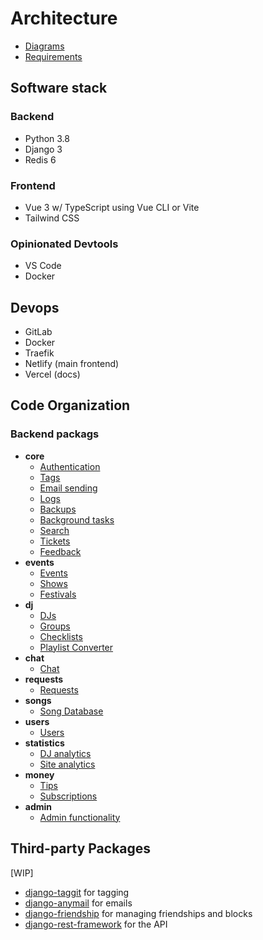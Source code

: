 # Architecture

- [Diagrams](./diagrams.md)
- [Requirements](./requirements/index.md)

## Software stack

### Backend

- Python 3.8
- Django 3
- Redis 6

### Frontend

- Vue 3 w/ TypeScript using Vue CLI or Vite
- Tailwind CSS

### Opinionated Devtools

- VS Code
- Docker

## Devops

- GitLab
- Docker
- Traefik
- Netlify (main frontend)
- Vercel (docs)

## Code Organization

### Backend packags

- **core**
  - [Authentication](./requirements/authentication.md)
  - [Tags](./requirements/tags.md)
  - [Email sending](./requirements/email-sending.md)
  - [Logs](./requirements/logs.md)
  - [Backups](./requirements/backups.md)
  - [Background tasks](./requirements/background-tasks.md)
  - [Search](./requirements/search.md)
  - [Tickets](./requirements/tickets.md)
  - [Feedback](./requirements/feedback.md)
- **events**
  - [Events](./requirements/events.md)
  - [Shows](./requirements/shows.md)
  - [Festivals](./requirements/festivals.md)
- **dj**
  - [DJs](./requirements/djs.md)
  - [Groups](./requirements/groups.md)
  - [Checklists](./requirements/checklists.md)
  - [Playlist Converter](./requirements/playlist-converter.md)
- **chat**
  - [Chat](./requirements/chat.md)
- **requests**
  - [Requests](./requirements/requests.md)
- **songs**
  - [Song Database](./requirements/songs.md)
- **users**
  - [Users](./requirements/users.md)
- **statistics**
  - [DJ analytics](./requirements/dj-analytics.md)
  - [Site analytics](./requirements/site-analytics.md)
- **money**
  - [Tips](./requirements/tips.md)
  - [Subscriptions](./requirements/subscriptions.md)
- **admin**
  - [Admin functionality](./requirements/admin-functionality.md)

## Third-party Packages

[WIP]

- [django-taggit](https://github.com/jazzband/django-taggit) for tagging
- [django-anymail](https://github.com/anymail/django-anymail) for emails
- [django-friendship](https://github.com/revsys/django-friendship) for managing friendships and blocks
- [django-rest-framework](https://www.django-rest-framework.org/) for the API
